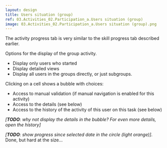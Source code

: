 ```yaml
---
layout: design
title: Users situation (group)
ref: 03.Activities_02.Participation_a.Users situation (group)
image: 03.Activities_02.Participation_a.Users situation (group).png
---
```



The activity progress tab is very similar to the skill progress tab described earlier.


Options for the display of the group activity.
- Display only users who started
- Display detailed views
- Display all users in the groups directly, or just subgroups.



Clicking on a cell shows a bubble with  choices:
- Access to manual validation (if manual navigation is enabled for this activity)
- Access to the details (see below)
- Access to the history of the activity of this user on this task (see below)


*[**TODO**: why not display the details in the bubble? For even more details, open the history]*


*[**TODO**: show progress since selected date in the circle (light orange)]*. Done, but hard at the size...
